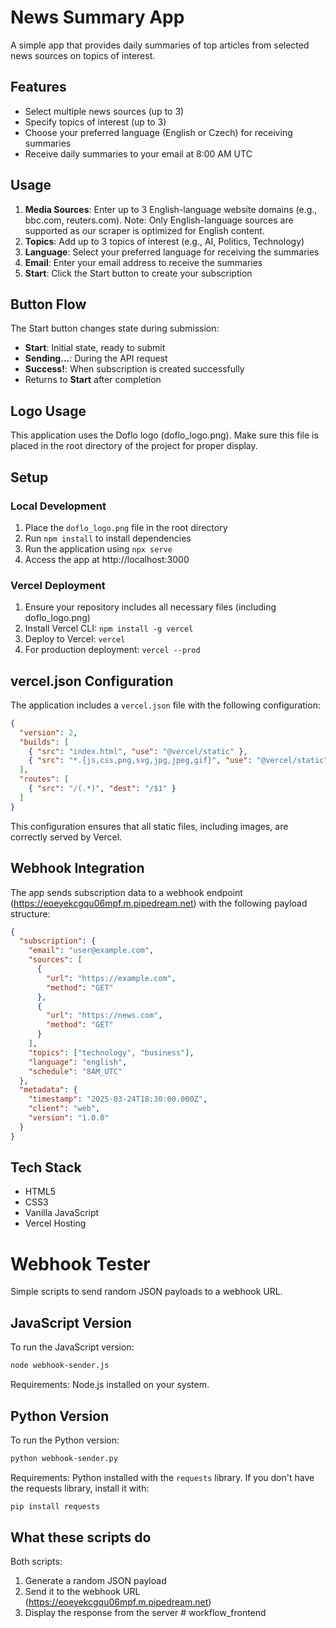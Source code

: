 # News Summary App

A simple app that provides daily summaries of top articles from selected news sources on topics of interest.

## Features

- Select multiple news sources (up to 3)
- Specify topics of interest (up to 3)
- Choose your preferred language (English or Czech) for receiving summaries
- Receive daily summaries to your email at 8:00 AM UTC

## Usage

1. **Media Sources**: Enter up to 3 English-language website domains (e.g., bbc.com, reuters.com). Note: Only English-language sources are supported as our scraper is optimized for English content.
2. **Topics**: Add up to 3 topics of interest (e.g., AI, Politics, Technology)
3. **Language**: Select your preferred language for receiving the summaries
4. **Email**: Enter your email address to receive the summaries
5. **Start**: Click the Start button to create your subscription

## Button Flow

The Start button changes state during submission:
- **Start**: Initial state, ready to submit
- **Sending...**: During the API request
- **Success!**: When subscription is created successfully
- Returns to **Start** after completion

## Logo Usage

This application uses the Doflo logo (doflo_logo.png). Make sure this file is placed in the root directory of the project for proper display.

## Setup

### Local Development
1. Place the `doflo_logo.png` file in the root directory
2. Run `npm install` to install dependencies
3. Run the application using `npx serve`
4. Access the app at http://localhost:3000

### Vercel Deployment
1. Ensure your repository includes all necessary files (including doflo_logo.png)
2. Install Vercel CLI: `npm install -g vercel`
3. Deploy to Vercel: `vercel`
4. For production deployment: `vercel --prod`

## vercel.json Configuration

The application includes a `vercel.json` file with the following configuration:
```json
{
  "version": 2,
  "builds": [
    { "src": "index.html", "use": "@vercel/static" },
    { "src": "*.{js,css,png,svg,jpg,jpeg,gif}", "use": "@vercel/static" }
  ],
  "routes": [
    { "src": "/(.*)", "dest": "/$1" }
  ]
}
```

This configuration ensures that all static files, including images, are correctly served by Vercel.

## Webhook Integration

The app sends subscription data to a webhook endpoint (https://eoeyekcgqu06mpf.m.pipedream.net) with the following payload structure:

```json
{
  "subscription": {
    "email": "user@example.com",
    "sources": [
      {
        "url": "https://example.com",
        "method": "GET"
      },
      {
        "url": "https://news.com",
        "method": "GET"
      }
    ],
    "topics": ["technology", "business"],
    "language": "english",
    "schedule": "8AM_UTC"
  },
  "metadata": {
    "timestamp": "2025-03-24T18:30:00.000Z",
    "client": "web",
    "version": "1.0.0"
  }
}
```

## Tech Stack

- HTML5
- CSS3
- Vanilla JavaScript
- Vercel Hosting

# Webhook Tester

Simple scripts to send random JSON payloads to a webhook URL.

## JavaScript Version

To run the JavaScript version:

```bash
node webhook-sender.js
```

Requirements: Node.js installed on your system.

## Python Version

To run the Python version:

```bash
python webhook-sender.py
```

Requirements: Python installed with the `requests` library.
If you don't have the requests library, install it with:

```bash
pip install requests
```

## What these scripts do

Both scripts:
1. Generate a random JSON payload
2. Send it to the webhook URL (https://eoeyekcgqu06mpf.m.pipedream.net)
3. Display the response from the server # workflow_frontend
